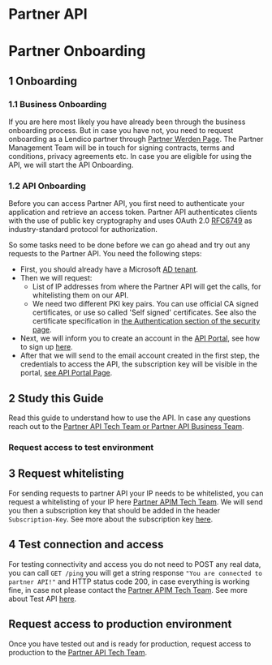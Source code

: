 # Partner API
# Partner Onboarding

## 1 Onboarding
### 1.1 Business Onboarding
If you are here most likely you have already been through the business onboarding process.
But in case you have not, you need to request onboarding as a Lendico partner through [Partner Werden Page](https://openbusiness.ing.de/ing-partner-werden).
The Partner Management Team will be in touch for signing contracts, terms and conditions, privacy agreements etc.
In case you are eligible for using the API, we will start the API Onboarding.

### 1.2 API Onboarding

Before you can access Partner API, you first need to authenticate your application and retrieve an access token.
Partner API authenticates clients with the use of public key cryptography and uses OAuth 2.0 [RFC6749](https://datatracker.ietf.org/doc/html/rfc6749) as industry-standard protocol for authorization.

So some tasks need to be done before we can go ahead and try out any requests to the Partner API.
You need the following steps:
* First, you should already have a Microsoft [AD tenant](https://learn.microsoft.com/en-us/entra/fundamentals/create-new-tenant).
* Then we will request: 
  * List of IP addresses from where the Partner API will get the calls, for whitelisting them on our API.
  * We need two different PKI key pairs. You can use official CA signed certificates, or use so called 'Self signed' certificates. See also the certificate specification in [the Authentication section of the security page](Security.md).
* Next, we will inform you to create an account in the [API Portal](https://api-portal.openbusiness.ing.de/), see how to sign up [here](ApiPortal.md#sign-up).
* After that we will send to the email account created in the first step, the credentials to access the API, the subscription key will be visible in the portal, [see API Portal Page](ApiPortal.md#exploring-apis-and-profile). 

## 2 Study this Guide
Read this guide to understand how to use the API.
In case any questions reach out to the [Partner API Tech Team or Partner API Business Team](Contacts.md).
### Request access to test environment

## 3 Request whitelisting
For sending requests to partner API your IP needs to be whitelisted, you can request a whitelisting of your IP here [Partner APIM Tech Team](Contacts.md).
We will send you then a subscription key that should be added in the header
`Subscription-Key`. See more about the subscription key [here](Security.md#subscription-key).

## 4 Test connection and access
For testing connectivity and access you do not need to POST any real data, you can call `GET /ping` you will get a string response `"You are connected to partner API!"` and HTTP status code 200, in case everything is working fine, in case not please contact the [Partner APIM Tech Team](Contacts.md).
See more about Test API [here](TestApi.md).

## Request access to production environment
Once you have tested out and is ready for production, request access to production to the [Partner API Tech Team](Contacts.md). 
